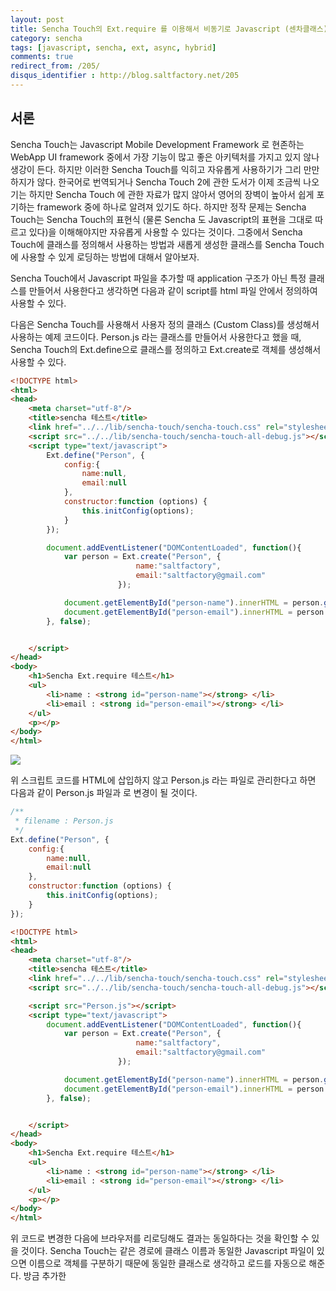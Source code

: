 ```yaml
---
layout: post
title: Sencha Touch의 Ext.require 를 이용해서 비동기로 Javascript (센차클래스) 로딩하기
category: sencha
tags: [javascript, sencha, ext, async, hybrid]
comments: true
redirect_from: /205/
disqus_identifier : http://blog.saltfactory.net/205
---
```


## 서론

Sencha Touch는 Javascript Mobile Development Framework 로 현존하는 WebApp UI framework 중에서 가장 기능이 많고 좋은 아키텍처를 가지고 있지 않나 생강이 든다. 하지만 이러한 Sencha Touch를 익히고 자유롭게 사용하기가 그리 만만하지가 않다. 한국어로 번역되거나 Sencha Touch 2에 관한 도서가 이제 조금씩 나오기는 하지만 Sencha Touch 에 관한 자료가 많지 않아서 영어의 장벽이 높아서 쉽게 포기하는 framework 중에 하나로 알려져 있기도 하다. 하지만 정작 문제는 Sencha Touch는 Sencha Touch의 표현식 (물론 Sencha 도 Javascript의 표현을 그대로 따르고 있다)을 이해해야지만 자유롭게 사용할 수 있다는 것이다. 그중에서 Sencha Touch에 클래스를 정의해서 사용하는 방법과 새롭게 생성한 클래스를 Sencha Touch에 사용할 수 있게 로딩하는 방법에 대해서 알아보자.
<!--more-->

Sencha Touch에서 Javascript 파일을 추가할 때 application 구조가 아닌 특정 클래스를 만들어서 사용한다고 생각하면 다음과 같이 script를 html 파일 안에서 정의하여 사용할 수 있다.

다음은  Sencha Touch를 사용해서 사용자 정의 클래스 (Custom Class)를 생성해서 사용하는 예제 코드이다. Person.js 라는 클래스를 만들어서 사용한다고 했을 때, Sencha Touch의 Ext.define으로 클래스를 정의하고 Ext.create로 객체를 생성해서 사용할 수 있다.

```html
<!DOCTYPE html>
<html>
<head>
    <meta charset="utf-8"/>
    <title>sencha 테스트</title>
    <link href="../../lib/sencha-touch/sencha-touch.css" rel="stylesheet"/>
    <script src="../../lib/sencha-touch/sencha-touch-all-debug.js"></script>
    <script type="text/javascript">
        Ext.define("Person", {
            config:{
                name:null,
                email:null
            },
            constructor:function (options) {
                this.initConfig(options);
            }
        });

        document.addEventListener("DOMContentLoaded", function(){
            var person = Ext.create("Person", {
                            name:"saltfactory",
                            email:"saltfactory@gmail.com"
                        });

            document.getElementById("person-name").innerHTML = person.getName();
            document.getElementById("person-email").innerHTML = person.getEmail();
        }, false);


    </script>
</head>
<body>
    <h1>Sencha Ext.require 테스트</h1>
    <ul>
        <li>name : <strong id="person-name"></strong> </li>
        <li>email : <strong id="person-email"></strong> </li>
    </ul>
    <p></p>
</body>
</html>
```

![](http://cfile7.uf.tistory.com/image/14100D36507FE7B426D620)

위 스크립트 코드를 HTML에 삽입하지 않고 Person.js 라는 파일로 관리한다고 하면 다음과 같이 Person.js 파일과 <script src="Person.js"></script>로 변경이 될 것이다.

```javascript
/**
 * filename : Person.js
 */
Ext.define("Person", {
    config:{
        name:null,
        email:null
    },
    constructor:function (options) {
        this.initConfig(options);
    }
});
```

```html
<!DOCTYPE html>
<html>
<head>
    <meta charset="utf-8"/>
    <title>sencha 테스트</title>
    <link href="../../lib/sencha-touch/sencha-touch.css" rel="stylesheet"/>
    <script src="../../lib/sencha-touch/sencha-touch-all-debug.js"></script>

    <script src="Person.js"></script>
    <script type="text/javascript">
        document.addEventListener("DOMContentLoaded", function(){
            var person = Ext.create("Person", {
                            name:"saltfactory",
                            email:"saltfactory@gmail.com"
                        });

            document.getElementById("person-name").innerHTML = person.getName();
            document.getElementById("person-email").innerHTML = person.getEmail();
        }, false);


    </script>
</head>
<body>
    <h1>Sencha Ext.require 테스트</h1>
    <ul>
        <li>name : <strong id="person-name"></strong> </li>
        <li>email : <strong id="person-email"></strong> </li>
    </ul>
    <p></p>
</body>
</html>
```

위 코드로 변경한 다음에 브라우저를 리로딩해도 결과는 동일하다는 것을 확인할 수 있을 것이다. Sencha Touch는 같은 경로에 클래스 이름과 동일한 Javascript 파일이 있으면 이름으로 객체를 구분하기 때문에 동일한 클래스로 생각하고 로드를 자동으로 해준다. 방금 추가한 <script src="Person.js">를 삭제시켜보자.
개발을 위해서 sench touch debug all javascript를 상용하고 있다면 아래와 같은 Warning이 발생하기는 하지만 같은 경로에 있는 Person.js를 로드해서 Person 클래스를 해석하고 객체를 만들 수는 있다는 것을 확인할 수 있다.

![](http://cfile24.uf.tistory.com/image/12159F38507FEAF2023E40)

Sencha Touch는 클래스 파일을 동기모드와 비동기모드로 로드를 할 수 있는데 기본적으로는 동기모드로 로드를 한다. 만약 비동기모드로 로드를 하고 싶을 경우는 Ext.require를 이용해서 처리할 수 있다. 하지만 다음과 같이 Ext.require 만 사용해서 Sencha 의 클래스 파일을 로드시키면 비동기방식으로 로드를 하기 때문에 document의 로드와 순서적으로 비동기 적으로 로드가 발생해서 Ext.require로 로드가 된 것이 아니라 같은 경로의 Person.js 파일을 먼저 찾게 되어서 WARN 이 발생한 것을 확인할 수 있다.

```html
<!DOCTYPE html>
<html>
<head>
    <meta charset="utf-8"/>
    <title>sencha 테스트</title>
    <link href="../../lib/sencha-touch/sencha-touch.css" rel="stylesheet"/>
    <script src="../../lib/sencha-touch/sencha-touch-all-debug.js"></script>

    <!--<script src="Person.js"></script>-->
    <script type="text/javascript">
        Ext.require("Person");

        document.addEventListener("DOMContentLoaded", function(){
            var person = Ext.create("Person", {
                            name:"saltfactory",
                            email:"saltfactory@gmail.com"
                        });

            document.getElementById("person-name").innerHTML = person.getName();
            document.getElementById("person-email").innerHTML = person.getEmail();
        }, false);

    </script>
</head>
<body>
    <h1>Sencha Ext.require 테스트</h1>
    <ul>
        <li>name : <strong id="person-name"></strong> </li>
        <li>email : <strong id="person-email"></strong> </li>
    </ul>
    <p></p>
</body>
</html>
```

![](http://cfile10.uf.tistory.com/image/1848A4435080A8C82C6DC1)

정말 Ext.require과 상관없이 Ext.create가 이름을 가지고 Person.js 찾는지 확인하기 위해서 Person.js 파일을 classes라는 폴더로 이동을 하고 다시 실행을 시켜보았다. 그러면 다음과 같은 에러를 보게 될 것이다. 즉, 클래스를 명시적으로 로드하는 것을 찾지도 못했고, 명시된 것이 없어서 클래스 이름과 같은 Person.js 파일을 같은 경로에서 찾아봤지만 찾을 수 없다는 에러이다.

![](http://cfile10.uf.tistory.com/image/181E14455080A9421B5799)

그래서 우리는 Sencha에게 Person이 ./classes/Person.js 라는 파일이라는 힌트를 주기로하자.

```html
<!DOCTYPE html>
<html>
<head>
    <meta charset="utf-8"/>
    <title>sencha 테스트</title>
    <link href="../../lib/sencha-touch/sencha-touch.css" rel="stylesheet"/>
    <script src="../../lib/sencha-touch/sencha-touch-all-debug.js"></script>

    <!--<script src="Person.js"></script>-->
    <script type="text/javascript">
        Ext.Loader.setConfig({
            paths:{
                'Person':'./classes/Person.js'
            }
        });

        Ext.require("Person");

        document.addEventListener("DOMContentLoaded", function(){
            var person = Ext.create("Person", {
                            name:"saltfactory",
                            email:"saltfactory@gmail.com"
                        });

            document.getElementById("person-name").innerHTML = person.getName();
            document.getElementById("person-email").innerHTML = person.getEmail();
        }, false);


    </script>
</head>
<body>
    <h1>Sencha Ext.require 테스트</h1>
    <ul>
        <li>name : <strong id="person-name"></strong> </li>
        <li>email : <strong id="person-email"></strong> </li>
    </ul>
    <p></p>
</body>
</html>
```

다음 코드를 추가한다. 아직 비동기문제로 발생하는 Ext.require의 문제는 해결되지 않았다.

![](http://cfile30.uf.tistory.com/image/2078394A5080A9F7397F7D)

Secnch는 어플리케이션 로드를 담당하는 Ext.application 이라는 객체를 가지고 있는데 이것을 이용해서 Ext.require의 비동기로드 문제를 해결할 수 있다. Ext.application은 센차가 필요한 모든 클래스를 로드하고 난 다음에 launch 라는 메소드를 callback 하기 때문에 Ext.application의 launch 메소드에서 위 코드를 구현하면 된다.

```html
<!DOCTYPE html>
<html>
<head>
    <meta charset="utf-8"/>
    <title>sencha 테스트</title>
    <link href="../../lib/sencha-touch/sencha-touch.css" rel="stylesheet"/>
    <script src="../../lib/sencha-touch/sencha-touch-all-debug.js"></script>

    <!--<script src="Person.js"></script>-->
    <script type="text/javascript">
        Ext.Loader.setConfig({
            paths:{
                'Person':'./classes/Person.js'
            }
        });

        Ext.require("Person");

        Ext.application({
            name:"SenchaTutorial",
            launch:function () {
                var person = Ext.create("Person", {
                    name:"saltfactory",
                    email:"saltfactory@gmail.com"
                });

                document.getElementById("person-name").innerHTML = person.getName();
                document.getElementById("person-email").innerHTML = person.getEmail();
            }
        });

//        document.addEventListener("DOMContentLoaded", function(){
//            var person = Ext.create("Person", {
//                            name:"saltfactory",
//                            email:"saltfactory@gmail.com"
//                        });
//
//            document.getElementById("person-name").innerHTML = person.getName();
//            document.getElementById("person-email").innerHTML = person.getEmail();
//        }, false);



    </script>
</head>
<body>
    <h1>Sencha Ext.require 테스트</h1>
    <ul>
        <li>name : <strong id="person-name"></strong> </li>
        <li>email : <strong id="person-email"></strong> </li>
    </ul>
    <p></p>
</body>
</html>
```

이제 좀더 Sencha 스러운 코드가 완성이 되었다. Ext.application에서는 require라는 속성이 있기 때문에 Ext.require로 외부 클래스 파일을 로드한 것 처럼 Ext.application의 require 속성으로 외부 클래스를 로드해서 Sencha 어플리케이션 적용할 수 있다.

```html
<!DOCTYPE html>
<html>
<head>
    <meta charset="utf-8"/>
    <title>sencha 테스트</title>
    <link href="../../lib/sencha-touch/sencha-touch.css" rel="stylesheet"/>
    <script src="../../lib/sencha-touch/sencha-touch-all-debug.js"></script>

    <!--<script src="Person.js"></script>-->
    <script type="text/javascript">
        Ext.Loader.setConfig({
            paths:{
                'Person':'./classes/Person.js'
            }
        });

//        Ext.require("Person");

        Ext.application({
            name:"SenchaTutorial",
            requires:["Person"],
            launch:function () {
                var person = Ext.create("Person", {
                    name:"saltfactory",
                    email:"saltfactory@gmail.com"
                });

                document.getElementById("person-name").innerHTML = person.getName();
                document.getElementById("person-email").innerHTML = person.getEmail();
            }
        });

//        document.addEventListener("DOMContentLoaded", function(){
//            var person = Ext.create("Person", {
//                            name:"saltfactory",
//                            email:"saltfactory@gmail.com"
//                        });
//
//            document.getElementById("person-name").innerHTML = person.getName();
//            document.getElementById("person-email").innerHTML = person.getEmail();
//        }, false);



    </script>
</head>
<body>
    <h1>Sencha Ext.require 테스트</h1>
    <ul>
        <li>name : <strong id="person-name"></strong> </li>
        <li>email : <strong id="person-email"></strong> </li>
    </ul>
    <p></p>
</body>
</html>
```

## 참고

1. http://docs.sencha.com/touch/2-0/#!/api/Ext.Loader
2. 이광호, Interpress, "센차터치 2 입문에서 활용까지", p. 106~p. 126

## 연구원 소개

* 작성자 : [송성광](http://about.me/saltfactory) 개발 연구원
* 블로그 : http://blog.saltfactory.net
* 이메일 : [saltfactory@gmail.com](mailto:saltfactory@gmail.com)
* 트위터 : [@saltfactory](https://twitter.com/saltfactory)
* 페이스북 : https://facebook.com/salthub
* 연구소 : [하이브레인넷](http://www.hibrain.net) 부설연구소
* 연구실 : [창원대학교 데이터베이스 연구실](http://dblab.changwon.ac.kr)
